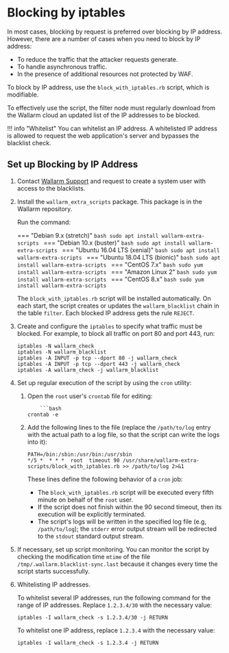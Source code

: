 #   Blocking by iptables

In most cases, blocking by request is preferred over blocking by IP address.
However, there are a number of cases when you need to block by IP address:

*   To reduce the traffic that the attacker requests generate.
*   To handle asynchronous traffic.
*   In the presence of additional resources not protected by WAF.

To block by IP address, use the `block_with_iptables.rb` script, which is modifiable.

To effectively use the script, the filter node must regularly download
from the Wallarm cloud an updated list of the IP addresses to be blocked.

!!! info "Whitelist"
    You can whitelist an IP address. A whitelisted IP address is allowed to request the web application's server and bypasses the blacklist check.

##  Set up Blocking by IP Address

1.  Contact [Wallarm Support](mailto:support@wallarm.com) and request to create a system user with access to the blacklists.

2.  Install the `wallarm_extra_scripts` package. This package is in the Wallarm repository. 

    Run the command:

    === "Debian 9.x (stretch)"
        ```bash
        sudo apt install wallarm-extra-scripts
        ```
    === "Debian 10.x (buster)"
        ```bash
        sudo apt install wallarm-extra-scripts
        ```
    === "Ubuntu 16.04 LTS (xenial)"
        ```bash
        sudo apt install wallarm-extra-scripts
        ```
    === "Ubuntu 18.04 LTS (bionic)"
        ```bash
        sudo apt install wallarm-extra-scripts
        ```
    === "CentOS 7.x"
        ```bash
        sudo yum install wallarm-extra-scripts
        ```
    === "Amazon Linux 2"
        ```bash
        sudo yum install wallarm-extra-scripts
        ```
    === "CentOS 8.x"
        ```bash
        sudo yum install wallarm-extra-scripts
        ```

    The `block_with_iptables.rb` script will be installed automatically. On each start, the script creates or updates the `wallarm_blacklist` chain in the table `filter`. Each blocked IP address gets the rule `REJECT`.

3.  Create and configure the `iptables` to specify what traffic must be blocked. For example, to block all traffic on port 80 and port 443, run:

    ```
    iptables -N wallarm_check
    iptables -N wallarm_blacklist
    iptables -A INPUT -p tcp --dport 80 -j wallarm_check
    iptables -A INPUT -p tcp --dport 443 -j wallarm_check
    iptables -A wallarm_check -j wallarm_blacklist
    ```
  
4.  Set up regular execution of the script by using the `cron` utility:
    
    1.  Open the `root` user's `crontab` file for editing:
    
        ```
            ```bash
        crontab -e
        ```
    
    2.  Add the following lines to the file (replace the `/path/to/log` entry with the actual path to a log file, so that the script can write the logs into it):
    
        ```
        PATH=/bin:/sbin:/usr/bin:/usr/sbin
        */5 *  * * *  root  timeout 90 /usr/share/wallarm-extra-scripts/block_with_iptables.rb >> /path/to/log 2>&1
        ```  
        
        These lines define the following behavior of a `cron` job:

        *   The `block_with_iptables.rb` script will be executed every fifth minute on behalf of the `root` user.
        *   If the script does not finish within the 90 second timeout, then its execution will be explicitly terminated.
        *   The script's logs will be written in the specified log file (e.g, `/path/to/log`); the `stderr` error output stream will be redirected to the `stdout` standard output stream.
         
5.  If necessary, set up script monitoring. You can monitor the script by checking the modification time `mtime` of the file `/tmp/.wallarm.blacklist-sync.last` because it changes every time the script starts successfully.

6.  Whitelisting IP addresses. 

    To whitelist several IP addresses, run the following command for the range of IP addresses. Replace `1.2.3.4/30` with the necessary value:

    ```
    iptables -I wallarm_check -s 1.2.3.4/30 -j RETURN
    ```

    To whitelist one IP address, replace `1.2.3.4` with the necessary value:

    ```
    iptables -I wallarm_check -s 1.2.3.4 -j RETURN
    ```
